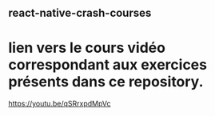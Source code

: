 ## react-native-crash-courses

# lien vers le cours vidéo correspondant aux exercices présents dans ce repository.

https://youtu.be/qSRrxpdMpVc
